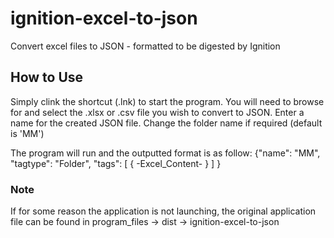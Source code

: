 # ignition-excel-to-json
Convert excel files to JSON - formatted to be digested by Ignition

## How to Use
Simply clink the shortcut (.lnk) to start the program.
You will need to browse for and select the .xlsx or .csv file you wish to convert to JSON.
Enter a name for the created JSON file.
Change the folder name if required (default is 'MM')

The program will run and the outputted format is as follow: 
{"name": "MM", 
 "tagtype": "Folder",
 "tags": [
    {
      -Excel_Content-
    }
  ]
 }

### Note
If for some reason the application is not launching, the original application file can be found in program_files -> dist -> ignition-excel-to-json
